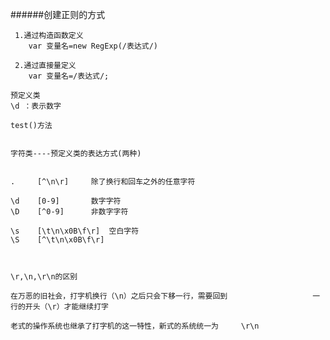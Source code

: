 ######创建正则的方式

     1.通过构造函数定义
        var 变量名=new RegExp(/表达式/)

     2.通过直接量定义
        var 变量名=/表达式/;

    预定义类
    \d ：表示数字

    test()方法


    字符类----预定义类的表达方式(两种)


    .     [^\n\r]     除了换行和回车之外的任意字符

    \d    [0-9]       数字字符
    \D    [^0-9]      非数字字符 
    
    \s    [\t\n\x0B\f\r]  空白字符
    \S    [^\t\n\x0B\f\r]
    
    

    \r,\n,\r\n的区别

    在万恶的旧社会，打字机换行（\n）之后只会下移一行，需要回到                   一行的开头（\r）才能继续打字

    老式的操作系统也继承了打字机的这一特性，新式的系统统一为     \r\n


